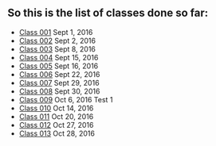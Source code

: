 ## So this is the list of classes done so far:
>
* [Class 001](https://github.com/Gideonamani/834/blob/gh-pages/%D0%9C%D0%B5%D1%82%D0%BE%D0%B4%D1%8B%20%D0%A1%D0%BE%D0%B2%D1%80%D0%B5%D0%BC%D0%B5%D0%BD%D0%BD%D1%8B%D1%85%20%D0%94%D0%B8%D0%B0%D0%B3%D0%BD%D0%BE%D1%81%D1%82%D0%B8%D0%BA%D0%B8/Class%20001.md) Sept 1, 2016
* [Class 002](https://github.com/Gideonamani/834/blob/gh-pages/%D0%9C%D0%B5%D1%82%D0%BE%D0%B4%D1%8B%20%D0%A1%D0%BE%D0%B2%D1%80%D0%B5%D0%BC%D0%B5%D0%BD%D0%BD%D1%8B%D1%85%20%D0%94%D0%B8%D0%B0%D0%B3%D0%BD%D0%BE%D1%81%D1%82%D0%B8%D0%BA%D0%B8/Class%20002.md) Sept 2, 2016
* [Class 003](https://github.com/Gideonamani/834/blob/gh-pages/%D0%9C%D0%B5%D1%82%D0%BE%D0%B4%D1%8B%20%D0%A1%D0%BE%D0%B2%D1%80%D0%B5%D0%BC%D0%B5%D0%BD%D0%BD%D1%8B%D1%85%20%D0%94%D0%B8%D0%B0%D0%B3%D0%BD%D0%BE%D1%81%D1%82%D0%B8%D0%BA%D0%B8/Class%20003.md) Sept 8, 2016
* [Class 004](https://github.com/Gideonamani/834/blob/gh-pages/%D0%9C%D0%B5%D1%82%D0%BE%D0%B4%D1%8B%20%D0%A1%D0%BE%D0%B2%D1%80%D0%B5%D0%BC%D0%B5%D0%BD%D0%BD%D1%8B%D1%85%20%D0%94%D0%B8%D0%B0%D0%B3%D0%BD%D0%BE%D1%81%D1%82%D0%B8%D0%BA%D0%B8/Class%20004.md) Sept 15, 2016
* [Class 005](https://github.com/Gideonamani/834/blob/gh-pages/%D0%9C%D0%B5%D1%82%D0%BE%D0%B4%D1%8B%20%D0%A1%D0%BE%D0%B2%D1%80%D0%B5%D0%BC%D0%B5%D0%BD%D0%BD%D1%8B%D1%85%20%D0%94%D0%B8%D0%B0%D0%B3%D0%BD%D0%BE%D1%81%D1%82%D0%B8%D0%BA%D0%B8/Class%20005.md) Sept 16, 2016
* [Class 006](https://github.com/Gideonamani/834/blob/gh-pages/%D0%9C%D0%B5%D1%82%D0%BE%D0%B4%D1%8B%20%D0%A1%D0%BE%D0%B2%D1%80%D0%B5%D0%BC%D0%B5%D0%BD%D0%BD%D1%8B%D1%85%20%D0%94%D0%B8%D0%B0%D0%B3%D0%BD%D0%BE%D1%81%D1%82%D0%B8%D0%BA%D0%B8/Class%20006.md) Sept 22, 2016
* [Class 007](https://github.com/Gideonamani/834/blob/gh-pages/%D0%9C%D0%B5%D1%82%D0%BE%D0%B4%D1%8B%20%D0%A1%D0%BE%D0%B2%D1%80%D0%B5%D0%BC%D0%B5%D0%BD%D0%BD%D1%8B%D1%85%20%D0%94%D0%B8%D0%B0%D0%B3%D0%BD%D0%BE%D1%81%D1%82%D0%B8%D0%BA%D0%B8/Class%20007.md) Sept 29, 2016
* [Class 008](https://github.com/Gideonamani/834/blob/gh-pages/%D0%9C%D0%B5%D1%82%D0%BE%D0%B4%D1%8B%20%D0%A1%D0%BE%D0%B2%D1%80%D0%B5%D0%BC%D0%B5%D0%BD%D0%BD%D1%8B%D1%85%20%D0%94%D0%B8%D0%B0%D0%B3%D0%BD%D0%BE%D1%81%D1%82%D0%B8%D0%BA%D0%B8/Class%20008.md) Sept 30, 2016
* [Class 009](https://github.com/Gideonamani/834/blob/gh-pages/%D0%9C%D0%B5%D1%82%D0%BE%D0%B4%D1%8B%20%D0%A1%D0%BE%D0%B2%D1%80%D0%B5%D0%BC%D0%B5%D0%BD%D0%BD%D1%8B%D1%85%20%D0%94%D0%B8%D0%B0%D0%B3%D0%BD%D0%BE%D1%81%D1%82%D0%B8%D0%BA%D0%B8/Class%20009.md) Oct 6, 2016 Test 1
* [Class 010](https://github.com/Gideonamani/834/blob/gh-pages/%D0%9C%D0%B5%D1%82%D0%BE%D0%B4%D1%8B%20%D0%A1%D0%BE%D0%B2%D1%80%D0%B5%D0%BC%D0%B5%D0%BD%D0%BD%D1%8B%D1%85%20%D0%94%D0%B8%D0%B0%D0%B3%D0%BD%D0%BE%D1%81%D1%82%D0%B8%D0%BA%D0%B8/Class%20010.md) Oct 14, 2016
* [Class 011](https://github.com/Gideonamani/834/blob/gh-pages/%D0%9C%D0%B5%D1%82%D0%BE%D0%B4%D1%8B%20%D0%A1%D0%BE%D0%B2%D1%80%D0%B5%D0%BC%D0%B5%D0%BD%D0%BD%D1%8B%D1%85%20%D0%94%D0%B8%D0%B0%D0%B3%D0%BD%D0%BE%D1%81%D1%82%D0%B8%D0%BA%D0%B8/Class%20011.md) Oct 20, 2016
* [Class 012](https://github.com/Gideonamani/834/blob/gh-pages/%D0%9C%D0%B5%D1%82%D0%BE%D0%B4%D1%8B%20%D0%A1%D0%BE%D0%B2%D1%80%D0%B5%D0%BC%D0%B5%D0%BD%D0%BD%D1%8B%D1%85%20%D0%94%D0%B8%D0%B0%D0%B3%D0%BD%D0%BE%D1%81%D1%82%D0%B8%D0%BA%D0%B8/Class%20012.md) Oct 27, 2016
* [Class 013](https://github.com/Gideonamani/834/blob/gh-pages/%D0%9C%D0%B5%D1%82%D0%BE%D0%B4%D1%8B%20%D0%A1%D0%BE%D0%B2%D1%80%D0%B5%D0%BC%D0%B5%D0%BD%D0%BD%D1%8B%D1%85%20%D0%94%D0%B8%D0%B0%D0%B3%D0%BD%D0%BE%D1%81%D1%82%D0%B8%D0%BA%D0%B8/Class%20013.md) Oct 28, 2016
